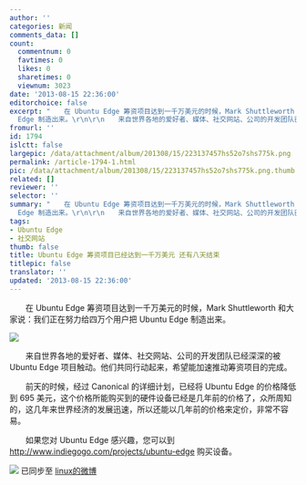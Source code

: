 ```yaml
---
author: ''
categories: 新闻
comments_data: []
count:
  commentnum: 0
  favtimes: 0
  likes: 0
  sharetimes: 0
  viewnum: 3023
date: '2013-08-15 22:36:00'
editorchoice: false
excerpt: "　　在 Ubuntu Edge 筹资项目达到一千万美元的时候，Mark Shuttleworth 和大家说：我们正在努力给四万个用户把 Ubuntu
  Edge 制造出来。\r\n\r\n　　来自世界各地的爱好者、媒体、社交网站、公司的开发团队已经深深的被 Ubu ..."
fromurl: ''
id: 1794
islctt: false
largepic: /data/attachment/album/201308/15/223137457hs52o7shs775k.png
permalink: /article-1794-1.html
pic: /data/attachment/album/201308/15/223137457hs52o7shs775k.png.thumb.jpg
related: []
reviewer: ''
selector: ''
summary: "　　在 Ubuntu Edge 筹资项目达到一千万美元的时候，Mark Shuttleworth 和大家说：我们正在努力给四万个用户把 Ubuntu
  Edge 制造出来。\r\n\r\n　　来自世界各地的爱好者、媒体、社交网站、公司的开发团队已经深深的被 Ubu ..."
tags:
- Ubuntu Edge
- 社交网站
thumb: false
title: Ubuntu Edge 筹资项目已经达到一千万美元 还有八天结束
titlepic: false
translator: ''
updated: '2013-08-15 22:36:00'
---
```


　　在 Ubuntu Edge 筹资项目达到一千万美元的时候，Mark Shuttleworth 和大家说：我们正在努力给四万个用户把 Ubuntu Edge 制造出来。


![](/data/attachment/album/201308/15/223137457hs52o7shs775k.png)


　　来自世界各地的爱好者、媒体、社交网站、公司的开发团队已经深深的被 Ubuntu Edge 项目触动。他们共同行动起来，希望能加速推动筹资项目的完成。


　　前天的时候，经过 Canonical 的详细计划，已经将 Ubuntu Edge 的价格降低到 695 美元，这个价格所能购买到的硬件设备已经是几年前的价格了，众所周知的，这几年来世界经济的发展迅速，所以还能以几年前的价格来定价，非常不容易。


　　如果您对 Ubuntu Edge 感兴趣，您可以到 <http://www.indiegogo.com/projects/ubuntu-edge> 购买设备。


![](https://img.linux.net.cn/xwb/images/bgimg/icon_logo.png) 已同步至 [linux的微博](http://weibo.com/1772191555)